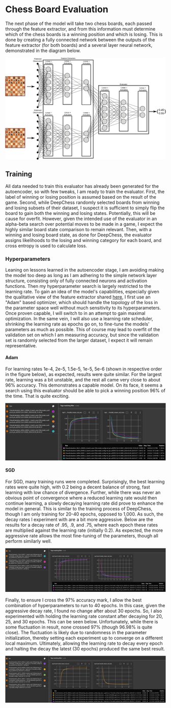 # Chess Board Evaluation
The next phase of the model will take two chess boards, each passed through the feature extractor, and from this information must determine which of the chess boards is a winning position and which is losing. This is done by creating a fully connected network between the outputs of the feature extractor (for both boards) and a several layer neural network, demonstrated in the diagram below.

![evaluator](images/initialmodel.png "Evaluator Model")

## Training
All data needed to train this evaluator has already been generated for the autoencoder, so with few tweaks, I am ready to train the evaluator. First, the label of winning or losing position is assumed based on the result of the game. Second, while DeepChess randomly selected boards from winning and losing subsets of their dataset, I suspect it is sufficient to simply flip the board to gain both the winning and losing states. Potentially, this will be cause for overfit. However, given the intended use of the evaluator in an alpha-beta search over potential moves to be made in a game, I expect the highly similar board state comparison to remain relevant. Then, with a winning and losing board state, as done for DeepChess, the evaluator assigns likelihoods to the losing and winning category for each board, and cross entropy is used to calculate loss.

### Hyperparameters
Leaning on lessons learned in the autoencoder stage, I am avoiding making the model too deep as long as I am adhering to the simple network layer structure, consisting only of fully connected neurons and activation functions. Then my hyperparameter search is largely restricted to the learning rate. To gain an idea of the model's capabilities, especially given the qualitative view of the feature extractor shared [here](./analysis-0308-ModelSize.md), I first use an "Adam" based optimizer, which should handle the topology of the loss in the parameter space well without much sensitivity to its hyperparameters. Once proven capable, I will switch to in an attempt to gain maximal optimization. In the same vein, I will also use a learning rate scheduler, shrinking the learning rate as epochs go on, to fine-tune the models' parameters as much as possible. This of course may lead to overfit of the validation set on which I am measuring accuracy, but since the validation set is randomly selected from the larger dataset, I expect it will remain representative.

#### Adam
For learning rates 1e-4, 2e-5, 1.5e-5, 1e-5, 5e-6 (shown in respective order in the figure below), as expected, results were quite similar. For the largest rate, learning was a bit unstable, and the rest all came very close to about 96% accuracy. This demonstrates a capable model. On its face, it seems a search using this evaluator should be able to pick a winning position 96% of the time. That is quite exciting.

![adamlearningcurves](images/0315-adamlearningcurves.png "Adam Optimizer Learning Curves")

#### SGD
For SGD, many training runs were completed. Surprisingly, the best learning rates were quite high, with 0.2 being a decent balance of strong, fast learning with low chance of divergence. Further, while there was never an obvious point of convergence where a reduced learning rate would then continue learning, a slowly decaying learning rate did prove to enhance the model in general. This is similar to the training process of DeepChess, though I am only training for 20-40 epochs, opposed to 1,000. As such, the decay rates I experiment with are a bit more aggressive. Below are the results for a decay rate of .95, .9, and .75, where each epoch these rates are multiplied against the learning rate (initially 0.2). As expected, the more aggressive rate allows the most fine-tuning of the parameters, though all perform similarly well.

![sgdlearningcurves](images/0315-sgdlearningcurves.png "SGD Optimizer Learning Curves")

Finally, to ensure I cross the 97% accuracy mark, I allow the best combination of hyperparameters to run to 40 epochs. In this case, given the aggressive decay rate, I found no change after about 30 epochs. So, I also experimented with holding the learning rate constant after decaying for 20, 25, and 30 epochs. This can be seen below. Unfortunately, while there is some fluctuation in result, none crossed 97% (though 96.98% is quite close). The fluctuation is likely due to randomness in the parameter initialization, thereby setting each experiment up to converge on a different local maximum. Ultimately, allowing the learning rate to decay every epoch and halting the decay the latest (30 epochs) produced the same best result.

![decaylearningcurves](images/0315-decaylearningcurves.png "0.75 Learning Rate Decay Learning Curves")